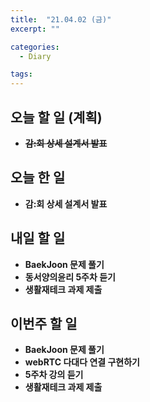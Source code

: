 ```yaml
---
title:  "21.04.02 (금)"
excerpt: ""

categories:
  - Diary

tags:
---
```


## 오늘 할 일 (계획)

- **~~감:회 상세 설계서 발표~~**


## 오늘 한 일

- **감:회 상세 설계서 발표**


##  내일 할 일

- **BaekJoon 문제 풀기**
- **동서양의윤리 5주차 듣기**
- **생활재테크 과제 제출**

## 이번주 할 일

- **BaekJoon 문제 풀기**
- **webRTC 다대다 연결 구현하기**
- **5주차 강의 듣기**
- **생활재테크 과제 제출**

<br>